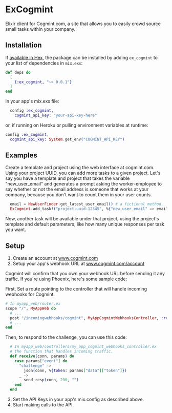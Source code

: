 # ExCogmint

Elixir client for Cogmint.com, a site that allows you to easily crowd source small
tasks within your company.

## Installation

If [available in Hex](https://hex.pm/docs/publish), the package can be installed
by adding `ex_cogmint` to your list of dependencies in `mix.exs`:

```elixir
def deps do
  [
    {:ex_cogmint, "~> 0.0.1"}
  ]
end
```

In your app's mix.exs file:

```elixir
  config :ex_cogmint,
    cogmint_api_key: "your-api-key-here"
```
or, if running on Heroku or pulling environment variables at runtime:
```elixir
config :ex_cogmint,
  cogmint_api_key: System.get_env("COGMINT_API_KEY")
```

## Examples

Create a template and project using the web interface at cogmint.com. Using your project UUID, you can
add more tasks to a given project. Let's say you have a template and project that takes the variable "new_user_email" and generates a prompt asking the worker-employee to say whether or not the email address is
someone that works at your company, because you don't want to count them in your user counts.

```elixir
  email = NewUserFinder.get_latest_user_email() # a fictional method.
  ExCogmint.add_task!("project-uuid-12345", %{"new_user_email" => email})
```
Now, another task will be available under that project, using the project's template and default parameters,
like how many unique responses per task you want.

## Setup

1. Create an account at www.cogmint.com
2. Setup your app's webhook URL at www.cogmint.com/account

Cogmint will confirm that you own your webhook URL before sending it any traffic. If you're using Phoenix, here's some sample code:

First, Set a route pointing to the controller that will handle incoming webhooks for Cogmint.
```elixir
# In myapp_web/router.ex
scope "/", MyAppWeb do
  # ...
  post "/incomingwebhooks/cogmint", MyAppCogmintWebhooksController, :receive
  # ...
end
```

Then, to respond to the challenge, you can use this code:
```elixir
  # In myapp_web/controllers/my_app_cogmint_webhooks_controller.ex
  # the function that handles incoming traffic.
  def receive(conn, params) do
    case params["event"] do
      "challenge" ->
        json(conn, %{token: params["data"]["token"]})
      _ ->
        send_resp(conn, 200, "")
    end
  end
```

3. Set the API Keys in your app's mix.config as described above.
4. Start making calls to the API.
